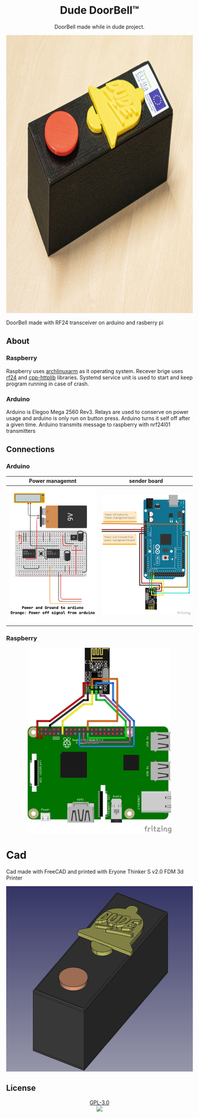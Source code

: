 <h1 align="center">Dude DoorBell™</h1>
<p align="center">DoorBell made while in dude project.</p>
<p  align="center">
  <img height="750" src="https://github.com/LeadSeason/Dude-DoorBell/raw/main/assets/images/DoorBell-img01.jpg">
</p>

DoorBell made with RF24 transceiver on arduino and rasberry pi

## About
### Raspberry
Raspberry uses [archlinuxarm](https://archlinuxarm.org) as it operating system.  Recever brige uses [rf24](https://aur.archlinux.org/packages/rf24) and  [cpp-httplib](https://aur.archlinux.org/packages/cpp-httplib) libraries.  Systemd service unit is used to start and keep program running in case of crash.

### Arduino
Arduino is Elegoo Mega 2560 Rev3.  Relays are used to conserve on power usage and arduino is only run on button press.  Arduino turns it self off after a given time.  Arduino transmits message to raspberry with nrf24l01 transmitters 

## Connections
### Arduino

Power managemnt             |  sender board
:-------------------------:|:-------------------------:
![](./assets/images/Power-Supply-managment.png)  |  ![](./assets/images/Arduino-sender.png)

### Raspberry
<p  align="center">
  <img height="500" src="https://raw.githubusercontent.com/LeadSeason/Dude-DoorBell/main/assets/images/Raspberry-connections.png">
</p>

# Cad
Cad made with FreeCAD and printed with Eryone Thinker S v2.0 FDM 3d Printer
<p  align="center">
  <img height="500" src="https://raw.githubusercontent.com/LeadSeason/Dude-DoorBell/main/assets/images/cad.png">
</p>


## License
<p align="center">
  <a href="https://www.gnu.org/licenses/gpl-3.0.en.html">GPL-3.0</a>
  <br>
  <img href="https://www.gnu.org/licenses/gpl-3.0.en.html" src="https://www.gnu.org/graphics/gplv3-127x51.png">
</p>

